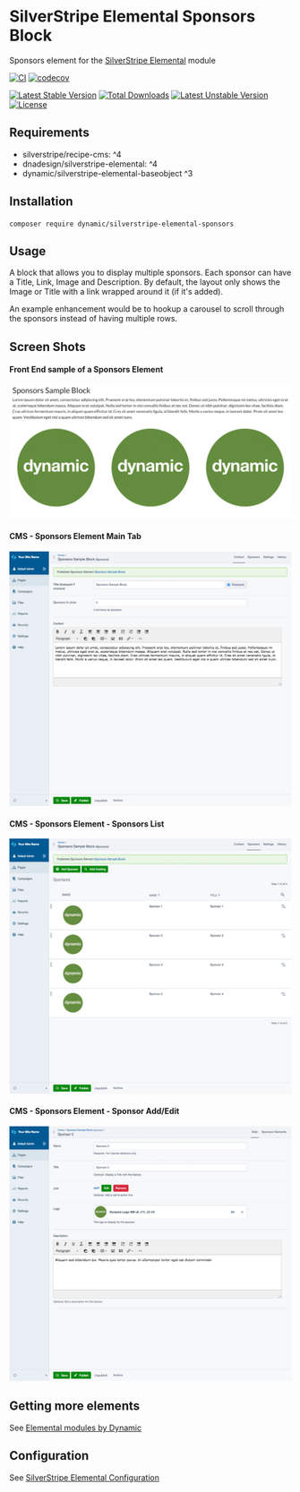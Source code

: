 # SilverStripe Elemental Sponsors Block

Sponsors element for the [SilverStripe Elemental](https://github.com/dnadesign/silverstripe-elemental) module

[![CI](https://github.com/dynamic/silverstripe-elemental-sponsors/actions/workflows/ci.yml/badge.svg)](https://github.com/dynamic/silverstripe-elemental-sponsors/actions/workflows/ci.yml)
[![codecov](https://codecov.io/gh/dynamic/silverstripe-elemental-sponsors/branch/master/graph/badge.svg)](https://codecov.io/gh/dynamic/silverstripe-elemental-sponsors)

[![Latest Stable Version](https://poser.pugx.org/dynamic/silverstripe-elemental-sponsors/v/stable)](https://packagist.org/packages/dynamic/silverstripe-elemental-sponsors)
[![Total Downloads](https://poser.pugx.org/dynamic/silverstripe-elemental-sponsors/downloads)](https://packagist.org/packages/dynamic/silverstripe-elemental-sponsors)
[![Latest Unstable Version](https://poser.pugx.org/dynamic/silverstripe-elemental-sponsors/v/unstable)](https://packagist.org/packages/dynamic/silverstripe-elemental-sponsors)
[![License](https://poser.pugx.org/dynamic/silverstripe-elemental-sponsors/license)](https://packagist.org/packages/dynamic/silverstripe-elemental-sponsors)

## Requirements

* silverstripe/recipe-cms: ^4
* dnadesign/silverstripe-elemental: ^4
* dynamic/silverstripe-elemental-baseobject ^3

## Installation

`composer require dynamic/silverstripe-elemental-sponsors`

## Usage

A block that allows you to display multiple sponsors. Each sponsor can have a Title, Link, Image and Description. By default, the layout only shows the Image or Title with a link wrapped around it (if it's added).

An example enhancement would be to hookup a carousel to scroll through the sponsors instead of having multiple rows.

## Screen Shots

#### Front End sample of a Sponsors Element
![Front End sample of a Sponsors Element](./readme-images/sponsors-block-sample.jpg)

#### CMS - Sponsors Element Main Tab
![CMS - Sponsors Element Main Tab](./readme-images/sponsors-block-cms.jpg)

#### CMS - Sponsors Element - Sponsors List
![CMS - Sponsors Element Main Tab](./readme-images/sponsors-block-cms-sponsors-list.jpg)

#### CMS - Sponsors Element - Sponsor Add/Edit
![CMS - Sponsors Element Main Tab](./readme-images/sponsors-block-cms-sponsor.jpg)


## Getting more elements

See [Elemental modules by Dynamic](https://github.com/orgs/dynamic/repositories?q=elemental&type=all&language=&sort=)

## Configuration

See [SilverStripe Elemental Configuration](https://github.com/dnadesign/silverstripe-elemental#configuration)
